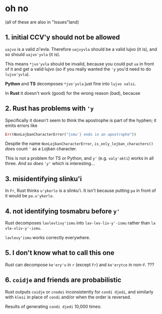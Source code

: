 # oh no

(all of these are also in "Issues"land)

## 1. initial CCV'y should not be allowed

`uajvo` is a valid zi'evla. Therefore `uajvyvla` should be a valid lujvo (it is), and so should `uajvo'yvla` (it is).

This means `*jvo'yvla` should be invalid, because you could put `ua` in front of it and get a valid lujvo (so if you really wanted the `'y` you'd need to do `lujvo'yvla`).

**Python** and **TS** decomposes `*jvo'yvla` just fine into `lujvo valsi`.

In **Rust** it doesn't work (good) for the wrong reason (bad), because

## 2. Rust has problems with `'y`

Specifically it doesn't seem to think the apostrophe is part of the hyphen; it emits errors like

```rs
Err(NonLojbanCharacterError("{smu'} ends in an apostrophe"))
```

Despite the name `NonLojbanCharacterError`, `is_only_lojban_characters()` *does* count `'` as a Lojban character.

This is not a problem for TS or Python, and `y'` (e.g. `valy'akti`) works in all three. *And so does `'y'`* which is interesting...

## 3. misidentifying slinku'i

In `Fr`, Rust thinks `u'ykerlo` is a slinku'i. It isn't because putting `pa` in front of it would be `pa.u'ykerlo`.

## 4. not identifying tosmabru before `y'`

Rust decomposes `lavlevlivy'ismu` into `lav-lev-liv-y'-ismu` rather than `la vle-vliv-y'-ismu`.

`lavlevy'ismu` works correctly everywhere.

## 5. I don't know what to call this one

Rust can decompose `ke'ery'u` in `r` (except `Fr`) and `ke'erytce` in non-`F`. ???

## 6. `coidje` and friends are probabilistic

Rust outputs `coidje` or `cnodei` inconsistently for `condi djedi`, and similarly with `klesi` in place of `condi` and/or when the order is reversed.

Results of generating `condi djedi` 10,000 times:

```
